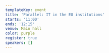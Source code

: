 ```yaml
---
templateKey: event
title: 'Parallel: IT in the EU institutions'
starts: '11:00'
ends: '12:15'
venue: Main hall
color: purple
register: true
speakers: []
---
```

